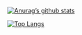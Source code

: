 [![Anurag’s github stats](https://github-readme-stats.vercel.app/api?username=GameDevCatch)](https://github.com/GameDevCatch)

[![Top Langs](https://github-readme-stats.vercel.app/api/top-langs/?username=GameDevCatch&layout=compact)](https://github.com/GameDevCatch)
